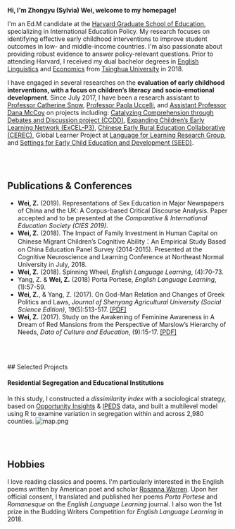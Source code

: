 **Hi, I'm Zhongyu (Sylvia) Wei, welcome to my homepage!**

I'm an Ed.M candidate at the [Harvard Graduate School of Education](https://www.gse.harvard.edu/), specializing in International Education Policy. My research focuses on identifying effective early childhood interventions to improve student outcomes in low- and middle-income countries. I'm also passionate about providing robust evidence to answer policy-relevant questions. Prior to attending Harvard, I received my dual bachelor degrees in [English Linguistics](http://www.wwx.tsinghua.edu.cn/publish/fdllen/index.html) and [Economics](http://www.sem.tsinghua.edu.cn/en/) from [Tsinghua University](http://www.tsinghua.edu.cn/publish/thu2018en/) in 2018.

I have engaged in several researches on the **evaluation of early childhood interventions, with a focus on children’s literacy and socio-emotional development**. Since July 2017, I have been a research assistant to [Professor Catherine Snow](https://www.researchgate.net/profile/Catherine_Snow), [Professor Paola Uccelli](https://www.researchgate.net/profile/Paola_Uccelli), and [Assistant Professor Dana McCoy](https://www.researchgate.net/profile/Dana_Mccoy) on projects including: [Catalyzing Comprehension through Debates and Discussion project (CCDD)](https://ccdd.serpmedia.org/), [Expanding Children’s Early Learning Network (ExCEL-P3)](https://www.mdrc.org/project/expanding-children-s-early-learning-excel-network), [Chinese Early Rural Education Collaborative (CEREC)](https://www.researchgate.net/project/Quality-improvement-of-early-childhood-education-in-rural-China), Global Learner Project at [Language for Learning Research Group](https://projects.iq.harvard.edu/uccelli), and [Settings for Early Child Education and Development (SEED)](https://seed.gse.harvard.edu/).

<br><br>

## Publications & Conferences

-	**Wei, Z.** (2019). Representations of Sex Education in Major Newspapers of China and the UK: A Corpus-based Critical Discourse Analysis. Paper accepted and to be presented at the _Comparative & International Education Society (CIES 2019)_.
-	**Wei, Z.** (2018). The Impact of Family Investment in Human Capital on Chinese Migrant Children’s Cognitive Ability：An Empirical Study Based on China Education Panel Survey (2014-2015). Presented at the Cognitive Neuroscience and Learning Conference at Northeast Normal University in July, 2018.
-	**Wei, Z.** (2018). Spinning Wheel, _English Language Learning_, (4):70-73.
- Yang, Z. & **Wei, Z.** (2018) Porta Portese, _English Language Learning_, (1):57-59.
-	**Wei, Z.**, & Yang, Z. (2017). On God-Man Relation and Changes of Greek Politics and Laws, _Journal of Shenyang Agricultural University (Social Science Edition)_, 19(5):513-517. [[PDF]](Sylviawzy.github.io/assets/files/CNKI论神人关系与古希腊城邦政制法律的演变.pdf)
-	**Wei, Z.** (2017). Study on the Awakening of Feminine Awareness in A Dream of Red Mansions from the Perspective of Marslow’s Hierarchy of Needs, _Data of Culture and Education_, (9):15-17. [[PDF]](Sylviawzy.github.io/assets/files/从马斯洛需求层次理论看_红楼梦_中女性自我意识的觉醒_魏钟毓.pdf)


<br><br>
<div id = "projects"></div>
## Selected Projects

#### Residential Segregation and Educational Institutions 
In this study, I constructed a _dissimilarity index_ with a sociological strategy, based on [Opportunity Insights](https://opportunityinsights.org/) & [IPEDS](https://nces.ed.gov/ipeds/) data, and built a multilevel model using R to examine variation in segregation within and across 2,980 counties.
![map.png](Sylviawzy.github.io/assets/img/map.png)

<br><br>

## Hobbies

I love reading classics and poems. I'm particularly interested in the English poems written by American poet and scholar [Rosanna Warren](chicago.wd5.myworkdayjobs.com/en-US/External). Upon her official consent, I translated and published her poems _Porta Portese_ and _Romanesque_ on the _English Language Learning_ journal. I also won the 1st prize in the Budding Writers Competition for _English Language Learning_ in 2018.

<!---
```markdown
Syntax highlighted code block

# Header 1
## Header 2
### Header 3

- Bulleted
- List

1. Numbered
2. List

**Bold** and _Italic_ and `Code` text

[Link](url) and ![Image](src)
```
-->
